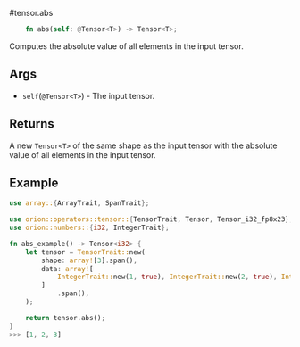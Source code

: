 #tensor.abs

```rust
    fn abs(self: @Tensor<T>) -> Tensor<T>;
```

Computes the absolute value of all elements in the input tensor.

## Args

* `self`(`@Tensor<T>`) - The input tensor.


## Returns

A new `Tensor<T>` of the same shape as the input tensor with 
the absolute value of all elements in the input tensor.

## Example

```rust
use array::{ArrayTrait, SpanTrait};

use orion::operators::tensor::{TensorTrait, Tensor, Tensor_i32_fp8x23};
use orion::numbers::{i32, IntegerTrait};

fn abs_example() -> Tensor<i32> {
    let tensor = TensorTrait::new(
        shape: array![3].span(),
        data: array![
            IntegerTrait::new(1, true), IntegerTrait::new(2, true), IntegerTrait::new(3, false)
        ]
            .span(),
    );

    return tensor.abs();
}
>>> [1, 2, 3]
```
